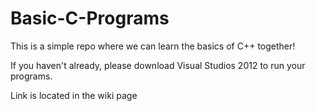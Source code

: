 Basic-C-Programs
================

This is a simple repo where we can learn the basics of C++ together!

If you haven't already, please download Visual Studios 2012 to run your programs.

Link is located in the wiki page
